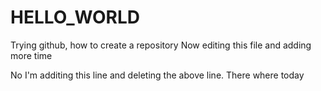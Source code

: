 # HELLO_WORLD
Trying github, how to create a repository
Now editing this file and adding more time 

No I'm additing this line and deleting the above line.
There where today 
